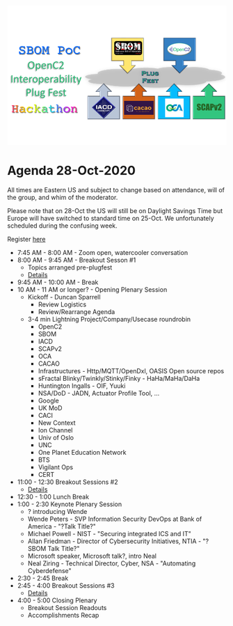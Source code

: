 ![Plugfest](./Plugfest.png)
# Agenda 28-Oct-2020
All times are Eastern US and
subject to change based on
attendance, will of the group,
and whim of the moderator.

Please note that on 28-Oct the US will still be on Daylight Savings Time but Europe will have switched to standard time on 25-Oct. We unfortunately scheduled during the confusing week.

Register [here](https://www.eventbrite.com/e/sbom-poc-openc2-plugfest-hackathon-tickets-124335150783)

* 7:45 AM - 8:00 AM - Zoom open, watercooler conversation
* 8:00 AM - 9:45 AM - Breakout Sesson #1
   - Topics arranged pre-plugfest
   - [Details](./breakouts.md)
* 9:45 AM - 10:00 AM - Break
* 10 AM - 11 AM or longer? - Opening Plenary Session
   - Kickoff - Duncan Sparrell
      * Review Logistics
      * Review/Rearrange Agenda
   - 3-4 min Lightning Project/Company/Usecase roundrobin
      * OpenC2
      * SBOM
      * IACD
      * SCAPv2
      * OCA
      * CACAO
      * Infrastructures - Http/MQTT/OpenDxl, OASIS Open source repos
      * sFractal Blinky/Twinkly/Stinky/Finky - HaHa/MaHa/DaHa
      * Huntington Ingalls - OIF, Yuuki
      * NSA/DoD - JADN, Actuator Profile Tool, ...
      * Google
      * UK MoD
      * CACI
      * New Context
      * Ion Channel
      * Univ of Oslo
      * UNC
      * One Planet Education Network
      * BTS
      * Vigilant Ops
      * CERT
* 11:00 - 12:30 Breakout Sessions #2
   - [Details](./breakouts.md)
* 12:30 - 1:00 Lunch Break
* 1:00 - 2:30 Keynote Plenary Session
   - ? introducing Wende
   - Wende Peters - SVP Information Security DevOps at Bank of America - "?Talk Title?"
   - Michael Powell - NIST - "Securing integrated ICS and IT"
   - Allan Friedman - Director of Cybersecurity Initiatives, NTIA - "?SBOM Talk Title?"
   - Microsoft speaker, Microsoft talk?, intro Neal
   - Neal Ziring - Technical Director, Cyber, NSA - "Automating Cyberdefense"
* 2:30 - 2:45 Break
* 2:45 - 4:00 Breakout Sessions #3
    - [Details](./breakouts.md)
* 4:00 - 5:00 Closing Plenary
   - Breakout Session Readouts
   - Accomplishments Recap
